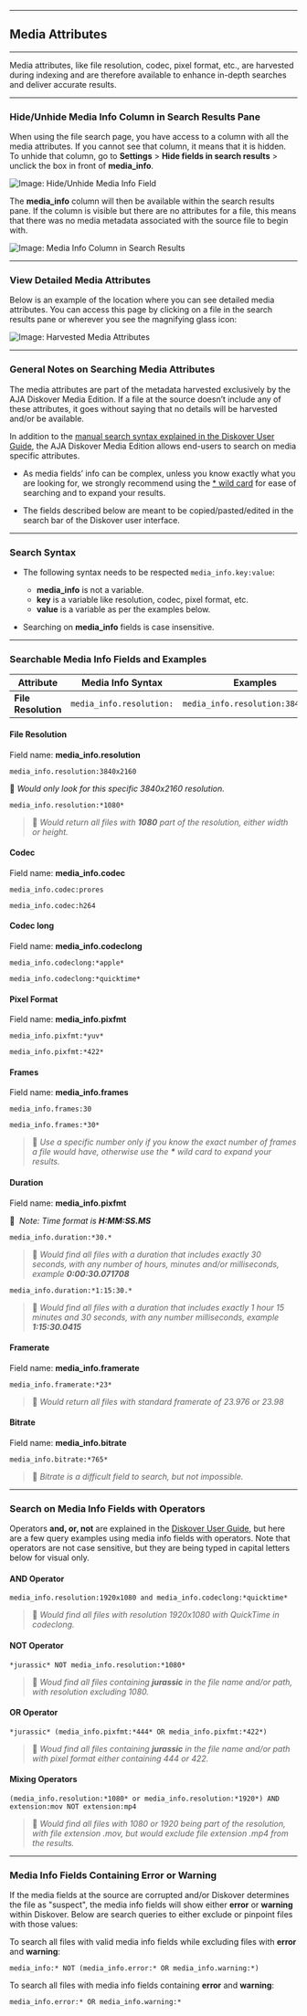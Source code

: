 ___
## Media Attributes
___

Media attributes, like file resolution, codec, pixel format, etc., are harvested during indexing and are therefore available to enhance in-depth searches and deliver accurate results.

___
### Hide/Unhide Media Info Column in Search Results Pane

When using the file search page, you have access to a column with all the media attributes. If you cannot see that column, it means that it is hidden. To unhide that column, go to  **Settings**  >  **Hide fields in search results**  > unclick the box in front of  **media_info**.

![Image: Hide/Unhide Media Info Field](images/image_aja_edition_mediainfo_hide_unhide_column.png)

The  **media_info** column will then be available within the search results pane. If the column is visible but there are no attributes for a file, this means that there was no media metadata associated with the source file to begin with.

![Image: Media Info Column in Search Results](images/image_aja_edition_mediainfo_column_in_search_results_pane.png)

___
### View Detailed Media Attributes

Below is an example of the location where you can see detailed media attributes. You can access this page by clicking on a file in the search results pane or wherever you see the magnifying glass icon:

![Image: Harvested Media Attributes](images/image_aja_edition_media_info_file_attributes.png)

___
### General Notes on Searching Media Attributes

The media attributes are part of the metadata harvested exclusively by the AJA Diskover Media Edition. If a file at the source doesn’t include any of these attributes, it goes without saying that no details will be harvested and/or be available.

In addition to the [manual search syntax explained in the Diskover User Guide](https://docs.diskoverdata.com/diskover_user_guide/#search_syntax), the AJA Diskover Media Edition allows end-users to search on media specific attributes.

- As media fields’ info can be complex, unless you know exactly what you are looking for, we strongly recommend using the [* wild card](https://docs.diskoverdata.com/diskover_user_guide/#wild-card) for ease of searching and to expand your results.

- The fields described below are meant to be copied/pasted/edited in the search bar of the Diskover user interface.

___
### Search Syntax

- The following syntax needs to be respected `media_info.key:value`:
    * **media_info** is not a variable.
    * **key** is a variable like resolution, codec, pixel format, etc.
    * **value** is a variable as per the examples below.

- Searching on **media_info** fields is case insensitive.

___
### Searchable Media Info Fields and Examples

| Attribute | Media Info Syntax | Examples |
| --- | --- | --- |
| **File Resolution** | ```media_info.resolution:``` | ```media_info.resolution:3840x2160``` |

#### File Resolution
Field name: **media_info.resolution**

```
media_info.resolution:3840x2160
```
   🔎 _Would only look for this specific 3840x2160 resolution._

```
media_info.resolution:*1080*
``` 
> 🔎 _Would return all files with **1080** part of the resolution, either width or height._

#### Codec
Field name: **media_info.codec**

```
media_info.codec:prores
```

```
media_info.codec:h264
```

#### Codec long
Field name: **media_info.codeclong**
```
media_info.codeclong:*apple*
```

```
media_info.codeclong:*quicktime*
```

#### Pixel Format
Field name: **media_info.pixfmt**

```
media_info.pixfmt:*yuv*
```

```
media_info.pixfmt:*422*
```

#### Frames
Field name: **media_info.frames**

```
media_info.frames:30
```

```
media_info.frames:*30*
```

> 🔎 _Use a specific number only if you know the exact number of frames a file would have, otherwise use the **\*** wild card to expand your results._


#### Duration
Field name: **media_info.pixfmt**

🔆 &nbsp;_Note: Time format is **H:MM:SS.MS**_

```
media_info.duration:*30.*
```

> 🔎 _Would find all files with a duration that includes exactly 30 seconds, with any number of hours, minutes and/or milliseconds, example **0:00:30.071708**_

```
media_info.duration:*1:15:30.*
```

> 🔎 _Would find all files with a duration that includes exactly 1 hour 15 minutes and 30 seconds, with any number milliseconds, example **1:15:30.0415**_

#### Framerate
Field name: **media_info.framerate**

```
media_info.framerate:*23*
```

> 🔎 _Would return all files with standard framerate of 23.976 or 23.98_

#### Bitrate
Field name: **media_info.bitrate**

```
media_info.bitrate:*765*
```

> 🔎 _Bitrate is a difficult field to search, but not impossible._

___
### Search on Media Info Fields with Operators
Operators **and, or, not** are explained in the [Diskover User Guide](https://docs.diskoverdata.com/diskover_user_guide/#operators), but here are a few query examples using media info fields with operators. Note that operators are not case sensitive, but they are being typed in capital letters below for visual only.

#### AND Operator

```
media_info.resolution:1920x1080 and media_info.codeclong:*quicktime*
```

> 🔎 _Would find all files with resolution 1920x1080 with QuickTime in codeclong._
 
#### NOT Operator

```
*jurassic* NOT media_info.resolution:*1080*
```

> 🔎 _Woud find all files containing **jurassic** in the file name and/or path, with resolution excluding 1080._
 
 
#### OR Operator

```
*jurassic* (media_info.pixfmt:*444* OR media_info.pixfmt:*422*)
```

> 🔎 _Woud find all files containing **jurassic** in the file name and/or path with pixel format either containing 444 or 422._

#### Mixing Operators

```
(media_info.resolution:*1080* or media_info.resolution:*1920*) AND extension:mov NOT extension:mp4
```

> 🔎 _Would find all files with 1080 or 1920 being part of the resolution, with file extension .mov, but would exclude file extension .mp4 from the results._

___
### Media Info Fields Containing Error or Warning

If the media fields at the source are corrupted and/or Diskover determines the file as "suspect", the media info fields will show either **error** or **warning** within Diskover. Below are search queries to either exclude or pinpoint files with those values:

To search all files with valid media info fields while excluding files with **error** and **warning**:

```
media_info:* NOT (media_info.error:* OR media_info.warning:*)
```

To search all files with media info fields containing **error** and **warning**:

```
media_info.error:* OR media_info.warning:*
```

